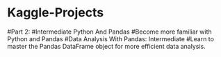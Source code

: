 # Kaggle-Projects
#Part 2:
#Intermediate Python And Pandas
#Become more familiar with Python and Pandas
#Data Analysis With Pandas: Intermediate
#Learn to master the Pandas DataFrame object for more efficient data analysis.
